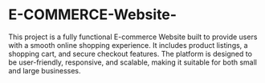 # E-COMMERCE-Website-
This project is a fully functional E-commerce Website built to provide users with a smooth online shopping experience. It includes product listings, a shopping cart, and secure checkout features. The platform is designed to be user-friendly, responsive, and scalable, making it suitable for both small and large businesses.
